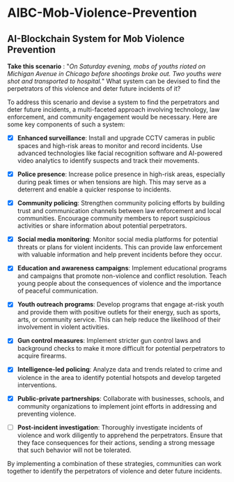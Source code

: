 # AIBC-Mob-Violence-Prevention

## AI-Blockchain System for Mob Violence Prevention

**Take this scenario** : "_On Saturday evening, mobs of youths rioted on Michigan Avenue in Chicago before shootings broke out. Two youths were shot and transported to hospital._" What system can be devised to find the perpetrators of this violence and deter future incidents of it?

To address this scenario and devise a system to find the perpetrators and deter future incidents, a multi-faceted approach involving technology, law enforcement, and community engagement would be necessary. Here are some key components of such a system:

- [X] **Enhanced surveillance**: Install and upgrade CCTV cameras in public spaces and high-risk areas to monitor and record incidents. Use advanced technologies like facial recognition software and AI-powered video analytics to identify suspects and track their movements.

- [X] **Police presence**: Increase police presence in high-risk areas, especially during peak times or when tensions are high. This may serve as a deterrent and enable a quicker response to incidents.

- [X] **Community policing**: Strengthen community policing efforts by building trust and communication channels between law enforcement and local communities. Encourage community members to report suspicious activities or share information about potential perpetrators.

- [X] **Social media monitoring**: Monitor social media platforms for potential threats or plans for violent incidents. This can provide law enforcement with valuable information and help prevent incidents before they occur.

- [X] **Education and awareness campaigns**: Implement educational programs and campaigns that promote non-violence and conflict resolution. Teach young people about the consequences of violence and the importance of peaceful communication.

- [X] **Youth outreach programs**: Develop programs that engage at-risk youth and provide them with positive outlets for their energy, such as sports, arts, or community service. This can help reduce the likelihood of their involvement in violent activities.

- [X] **Gun control measures**: Implement stricter gun control laws and background checks to make it more difficult for potential perpetrators to acquire firearms.

- [X] **Intelligence-led policing**: Analyze data and trends related to crime and violence in the area to identify potential hotspots and develop targeted interventions.

- [X] **Public-private partnerships**: Collaborate with businesses, schools, and community organizations to implement joint efforts in addressing and preventing violence.

- [ ] **Post-incident investigation**: Thoroughly investigate incidents of violence and work diligently to apprehend the perpetrators. Ensure that they face consequences for their actions, sending a strong message that such behavior will not be tolerated.

By implementing a combination of these strategies, communities can work together to identify the perpetrators of violence and deter future incidents.
